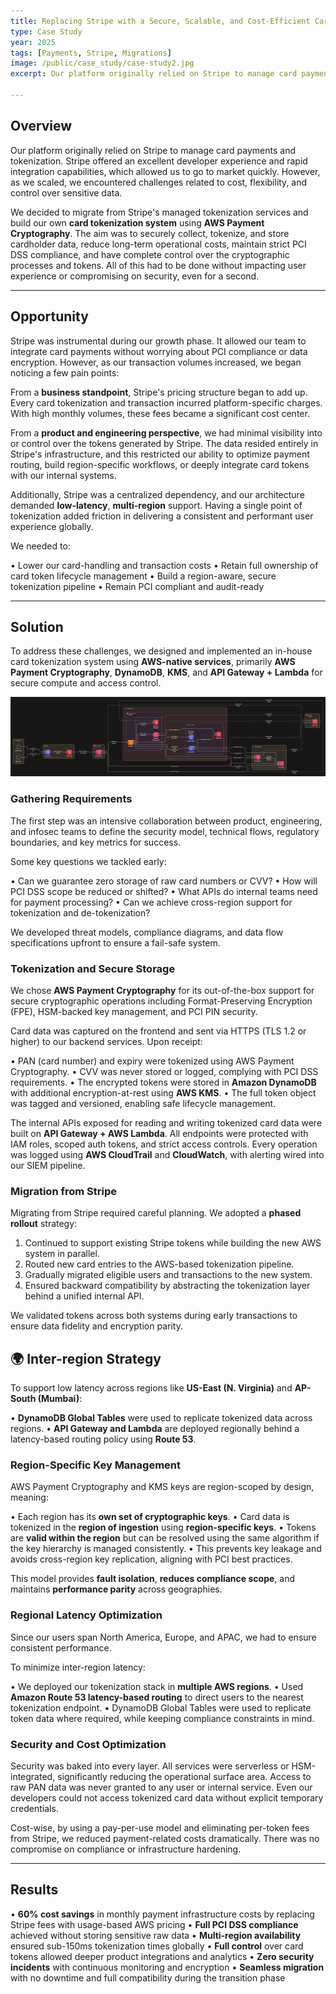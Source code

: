 ```yaml
---
title: Replacing Stripe with a Secure, Scalable, and Cost-Efficient Card Tokenization System Using AWS
type: Case Study
year: 2025
tags: [Payments, Stripe, Migrations]
image: /public/case_study/case-study2.jpg
excerpt: Our platform originally relied on Stripe to manage card payments and tokenization. Stripe offered an excellent developer experience and rapid integration capabilities, which allowed us to go to market quickly. However, as we scaled, we encountered challenges related to cost, flexibility, and control over sensitive data.

---
```


## **Overview**

Our platform originally relied on Stripe to manage card payments and tokenization. Stripe offered an excellent developer experience and rapid integration capabilities, which allowed us to go to market quickly. However, as we scaled, we encountered challenges related to cost, flexibility, and control over sensitive data.

We decided to migrate from Stripe's managed tokenization services and build our own **card tokenization system** using **AWS Payment Cryptography**. The aim was to securely collect, tokenize, and store cardholder data, reduce long-term operational costs, maintain strict PCI DSS compliance, and have complete control over the cryptographic processes and tokens. All of this had to be done without impacting user experience or compromising on security, even for a second.

---

## **Opportunity**

Stripe was instrumental during our growth phase. It allowed our team to integrate card payments without worrying about PCI compliance or data encryption. However, as our transaction volumes increased, we began noticing a few pain points:

From a **business standpoint**, Stripe's pricing structure began to add up. Every card tokenization and transaction incurred platform-specific charges. With high monthly volumes, these fees became a significant cost center.

From a **product and engineering perspective**, we had minimal visibility into or control over the tokens generated by Stripe. The data resided entirely in Stripe's infrastructure, and this restricted our ability to optimize payment routing, build region-specific workflows, or deeply integrate card tokens with our internal systems.

Additionally, Stripe was a centralized dependency, and our architecture demanded **low-latency**, **multi-region** support. Having a single point of tokenization added friction in delivering a consistent and performant user experience globally.

We needed to:

• Lower our card-handling and transaction costs
• Retain full ownership of card token lifecycle management
• Build a region-aware, secure tokenization pipeline
• Remain PCI compliant and audit-ready

---

## **Solution**

To address these challenges, we designed and implemented an in-house card tokenization system using **AWS-native services**, primarily **AWS Payment Cryptography**, **DynamoDB**, **KMS**, and **API Gateway + Lambda** for secure compute and access control.

![diagram-export-23-05-2025-09_41_53.png](/public/case_study/case-study2.jpg)

### **Gathering Requirements**

The first step was an intensive collaboration between product, engineering, and infosec teams to define the security model, technical flows, regulatory boundaries, and key metrics for success.

Some key questions we tackled early:

• Can we guarantee zero storage of raw card numbers or CVV?
• How will PCI DSS scope be reduced or shifted?
• What APIs do internal teams need for payment processing?
• Can we achieve cross-region support for tokenization and de-tokenization?

We developed threat models, compliance diagrams, and data flow specifications upfront to ensure a fail-safe system.

### **Tokenization and Secure Storage**

We chose **AWS Payment Cryptography** for its out-of-the-box support for secure cryptographic operations including Format-Preserving Encryption (FPE), HSM-backed key management, and PCI PIN security.

Card data was captured on the frontend and sent via HTTPS (TLS 1.2 or higher) to our backend services. Upon receipt:

• PAN (card number) and expiry were tokenized using AWS Payment Cryptography.
• CVV was never stored or logged, complying with PCI DSS requirements.
• The encrypted tokens were stored in **Amazon DynamoDB** with additional encryption-at-rest using **AWS KMS**.
• The full token object was tagged and versioned, enabling safe lifecycle management.

The internal APIs exposed for reading and writing tokenized card data were built on **API Gateway + AWS Lambda**. All endpoints were protected with IAM roles, scoped auth tokens, and strict access controls. Every operation was logged using **AWS CloudTrail** and **CloudWatch**, with alerting wired into our SIEM pipeline.

### **Migration from Stripe**

Migrating from Stripe required careful planning. We adopted a **phased rollout** strategy:

1. Continued to support existing Stripe tokens while building the new AWS system in parallel.
2. Routed new card entries to the AWS-based tokenization pipeline.
3. Gradually migrated eligible users and transactions to the new system.
4. Ensured backward compatibility by abstracting the tokenization layer behind a unified internal API.

We validated tokens across both systems during early transactions to ensure data fidelity and encryption parity.

## **🌍 Inter-region Strategy**

To support low latency across regions like **US-East (N. Virginia)** and **AP-South (Mumbai)**:

• **DynamoDB Global Tables** were used to replicate tokenized data across regions.
• **API Gateway and Lambda** are deployed regionally behind a latency-based routing policy using **Route 53**.

### **Region-Specific Key Management**

AWS Payment Cryptography and KMS keys are region-scoped by design, meaning:

• Each region has its **own set of cryptographic keys**.
• Card data is tokenized in the **region of ingestion** using **region-specific keys**.
• Tokens are **valid within the region** but can be resolved using the same algorithm if the key hierarchy is managed consistently.
• This prevents key leakage and avoids cross-region key replication, aligning with PCI best practices.

This model provides **fault isolation**, **reduces compliance scope**, and maintains **performance parity** across geographies.

### **Regional Latency Optimization**

Since our users span North America, Europe, and APAC, we had to ensure consistent performance.

To minimize inter-region latency:

• We deployed our tokenization stack in **multiple AWS regions**.
• Used **Amazon Route 53 latency-based routing** to direct users to the nearest tokenization endpoint.
• DynamoDB Global Tables were used to replicate token data where required, while keeping compliance constraints in mind.

### **Security and Cost Optimization**

Security was baked into every layer. All services were serverless or HSM-integrated, significantly reducing the operational surface area. Access to raw PAN data was never granted to any user or internal service. Even our developers could not access tokenized card data without explicit temporary credentials.

Cost-wise, by using a pay-per-use model and eliminating per-token fees from Stripe, we reduced payment-related costs dramatically. There was no compromise on compliance or infrastructure hardening.

---

## **Results**

• **60% cost savings** in monthly payment infrastructure costs by replacing Stripe fees with usage-based AWS pricing
• **Full PCI DSS compliance** achieved without storing sensitive raw data
• **Multi-region availability** ensured sub-150ms tokenization times globally
• **Full control** over card tokens allowed deeper product integrations and analytics
• **Zero security incidents** with continuous monitoring and encryption
• **Seamless migration** with no downtime and full compatibility during the transition phase